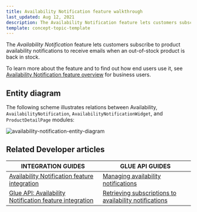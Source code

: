 ```yaml
---
title: Availability Notification feature walkthrough
last_updated: Aug 12, 2021
description: The Availability Notification feature lets customers subscribe to product availability notifications of out-of-stock products.
template: concept-topic-template
---
```


The _Availability Notification_ feature lets customers subscribe to product availability notifications to receive emails when an out-of-stock product is back in stock.


To learn more about the feature and to find out how end users use it, see [Availability Notification feature overview](/docs/scos/user/features/{{page.version}}/availability-notification-feature-overview.html) for business users.


## Entity diagram

The following scheme illustrates relations between Availability, `AvailabilityNotification`, `AvailabilityNotificationWidget`, and `ProductDetailPage` modules:

<div class="width-100">

![availability-notification-entity-diagram](https://spryker.s3.eu-central-1.amazonaws.com/docs/Features/Mailing+&+Communication/Product+is+Available+Again/module-diagram.png)

</div>


## Related Developer articles

|INTEGRATION GUIDES  | GLUE API GUIDES  |
|---------|---------|
| [Availability Notification feature integration](/docs/scos/dev/feature-integration-guides/{{page.version}}/availability-notification-feature-integration.html)  | [Managing availability notifications](/docs/scos/dev/glue-api-guides/{{page.version}}/managing-products/managing-availability-notifications/managing-availability-notifications.html)  |
| [Glue API: Availability Notification feature integration](/docs/scos/dev/feature-integration-guides/{{page.version}}/glue-api/glue-api-availability-notification-feature-integration.html) | [Retrieving subscriptions to availability notifications](/docs/scos/dev/glue-api-guides/{{page.version}}/managing-products/managing-availability-notifications/retrieving-subscriptions-to-availability-notifications.html)  |
